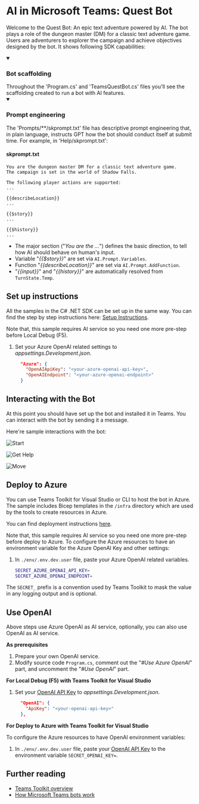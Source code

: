 # AI in Microsoft Teams: Quest Bot

Welcome to the Quest Bot: An epic text adventure powered by AI. The bot plays a role of the dungeon master (DM) for a classic text adventure game. Users are adventurers to explorer the campaign and achieve objectives designed by the bot.
It shows following SDK capabilities:

<details open>
    <summary><h3>Bot scaffolding</h3></summary>
    Throughout the 'Program.cs' and 'TeamsQuestBot.cs' files you'll see the scaffolding created to run a bot with AI features.
</details>
<details open>
    <summary><h3>Prompt engineering</h3></summary>
The 'Prompts/**/skprompt.txt' file has descriptive prompt engineering that, in plain language, instructs GPT how the bot should conduct itself at submit time. For example, in 'Help/skprompt.txt':

#### skprompt.txt

```text
You are the dungeon master DM for a classic text adventure game. 
The campaign is set in the world of Shadow Falls.

The following player actions are supported:
...

{{describeLocation}}
...

{{$story}}
...

{{$history}}
...
```

- The major section ("*You are the ...*") defines the basic direction, to tell how AI should behave on human's input.
- Variable "*{{$story}}*" are set via `AI.Prompt.Variables`.
- Function "*{{describeLocation}}*" are set via `AI.Prompt.AddFunction`.
- "*{{input}}*" and "*{{history}}*" are automatically resolved from `TurnState.Temp`.

</details>

## Set up instructions

All the samples in the C# .NET SDK can be set up in the same way. You can find the step by step instructions here:
 [Setup Instructions](../README.md).

Note that, this sample requires AI service so you need one more pre-step before Local Debug (F5).

1. Set your Azure OpenAI related settings to *appsettings.Development.json*.

    ```json
      "Azure": {
        "OpenAIApiKey": "<your-azure-openai-api-key>",
        "OpenAIEndpoint": "<your-azure-openai-endpoint>"
      }
    ```

## Interacting with the Bot

At this point you should have set up the bot and installed it in Teams. You can interact with the bot by sending it a message.

Here're sample interactions with the bot:

![Start](assets/start.png)

![Get Help](assets/help.png)

![Move](assets/move.png)

## Deploy to Azure

You can use Teams Toolkit for Visual Studio or CLI to host the bot in Azure. The sample includes Bicep templates in the `/infra` directory which are used by the tools to create resources in Azure.

You can find deployment instructions [here](../README.md#deploy-to-azure).

Note that, this sample requires AI service so you need one more pre-step before deploy to Azure. To configure the Azure resources to have an environment variable for the Azure OpenAI Key and other settings:

1. In `./env/.env.dev.user` file, paste your Azure OpenAI related variables.

    ```bash
    SECRET_AZURE_OPENAI_API_KEY=
    SECRET_AZURE_OPENAI_ENDPOINT=
    ```

The `SECRET_` prefix is a convention used by Teams Toolkit to mask the value in any logging output and is optional.

## Use OpenAI

Above steps use Azure OpenAI as AI service, optionally, you can also use OpenAI as AI service.

**As prerequisites**

1. Prepare your own OpenAI service.
1. Modify source code `Program.cs`, comment out the "*#Use Azure OpenAI*" part, and uncomment the "*#Use OpenAI*" part.

**For Local Debug (F5) with Teams Toolkit for Visual Studio**

1. Set your [OpenAI API Key](https://openai.com/api/) to *appsettings.Development.json*.

    ```json
      "OpenAI": {
        "ApiKey": "<your-openai-api-key>"
      },
    ```

**For Deploy to Azure with Teams Toolkit for Visual Studio**

To configure the Azure resources to have OpenAI environment variables:

1. In `./env/.env.dev.user` file, paste your [OpenAI API Key](https://openai.com/api/) to the environment variable `SECRET_OPENAI_KEY=`.

## Further reading

- [Teams Toolkit overview](https://aka.ms/vs-teams-toolkit-getting-started)
- [How Microsoft Teams bots work](https://learn.microsoft.com/azure/bot-service/bot-builder-basics-teams?view=azure-bot-service-4.0&tabs=csharp)